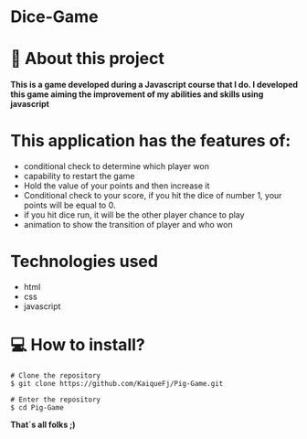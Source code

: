 # Dice-Game

# 📕 About this project

#### This is a game developed during a Javascript course that I do. I developed this game aiming the improvement of my abilities and skills using javascript

# This application has the features of:

- conditional check to determine which player won
- capability to restart the game
- Hold the value of your points and then increase it
- Conditional check to your score, if you hit the dice of number 1, your points will be equal to 0.
- if you hit dice run, it will be the other player chance to play
- animation to show the transition of player and who won

# Technologies used

- html
- css
- javascript

# 💻 How to install?

```
# Clone the repository
$ git clone https://github.com/KaiqueFj/Pig-Game.git

# Enter the repository
$ cd Pig-Game

```

**That´s all folks ;)**
